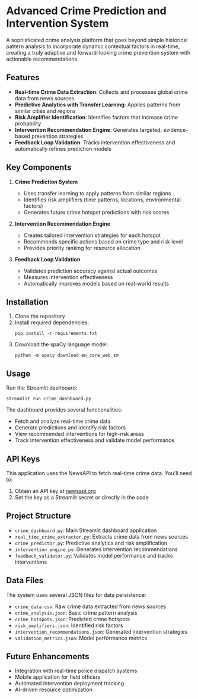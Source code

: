 # Advanced Crime Prediction and Intervention System

A sophisticated crime analysis platform that goes beyond simple historical pattern analysis to incorporate dynamic contextual factors in real-time, creating a truly adaptive and forward-looking crime prevention system with actionable recommendations.

## Features

- **Real-time Crime Data Extraction**: Collects and processes global crime data from news sources
- **Predictive Analytics with Transfer Learning**: Applies patterns from similar cities and regions
- **Risk Amplifier Identification**: Identifies factors that increase crime probability
- **Intervention Recommendation Engine**: Generates targeted, evidence-based prevention strategies
- **Feedback Loop Validation**: Tracks intervention effectiveness and automatically refines prediction models

## Key Components

1. **Crime Prediction System**
   - Uses transfer learning to apply patterns from similar regions
   - Identifies risk amplifiers (time patterns, locations, environmental factors)
   - Generates future crime hotspot predictions with risk scores

2. **Intervention Recommendation Engine**
   - Creates tailored intervention strategies for each hotspot
   - Recommends specific actions based on crime type and risk level
   - Provides priority ranking for resource allocation

3. **Feedback Loop Validation**
   - Validates prediction accuracy against actual outcomes
   - Measures intervention effectiveness
   - Automatically improves models based on real-world results

## Installation

1. Clone the repository
2. Install required dependencies:
   ```
   pip install -r requirements.txt
   ```
3. Download the spaCy language model:
   ```
   python -m spacy download en_core_web_sm
   ```

## Usage

Run the Streamlit dashboard:
```
streamlit run crime_dashboard.py
```

The dashboard provides several functionalities:
- Fetch and analyze real-time crime data
- Generate predictions and identify risk factors
- View recommended interventions for high-risk areas
- Track intervention effectiveness and validate model performance

## API Keys

This application uses the NewsAPI to fetch real-time crime data. You'll need to:
1. Obtain an API key at [newsapi.org](https://newsapi.org/)
2. Set the key as a Streamlit secret or directly in the code

## Project Structure

- `crime_dashboard.py`: Main Streamlit dashboard application
- `real_time_crime_extractor.py`: Extracts crime data from news sources
- `crime_predictor.py`: Predictive analytics and risk amplification
- `intervention_engine.py`: Generates intervention recommendations
- `feedback_validator.py`: Validates model performance and tracks interventions

## Data Files

The system uses several JSON files for data persistence:
- `crime_data.csv`: Raw crime data extracted from news sources
- `crime_analysis.json`: Basic crime pattern analysis
- `crime_hotspots.json`: Predicted crime hotspots
- `risk_amplifiers.json`: Identified risk factors
- `intervention_recommendations.json`: Generated intervention strategies
- `validation_metrics.json`: Model performance metrics

## Future Enhancements

- Integration with real-time police dispatch systems
- Mobile application for field officers
- Automated intervention deployment tracking
- AI-driven resource optimization 